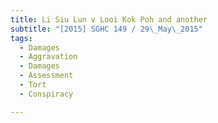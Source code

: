 ```yaml
---
title: Li Siu Lun v Looi Kok Poh and another 
subtitle: "[2015] SGHC 149 / 29\_May\_2015"
tags:
  - Damages
  - Aggravation
  - Damages
  - Assessment
  - Tort
  - Conspiracy

---
```


